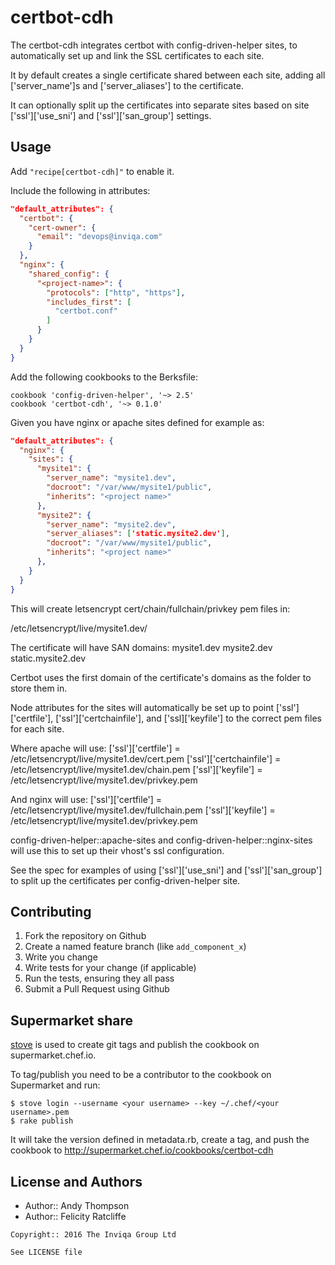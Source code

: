 # certbot-cdh

The certbot-cdh integrates certbot with config-driven-helper sites, to automatically
set up and link the SSL certificates to each site.

It by default creates a single certificate shared between each site, adding all
['server_name']s and ['server_aliases'] to the certificate.

It can optionally split up the certificates into separate sites based on site
['ssl']['use_sni'] and ['ssl']['san_group'] settings.

Usage
-----

Add `"recipe[certbot-cdh]"` to enable it.

Include the following in attributes:

```json
"default_attributes": {
  "certbot": {
    "cert-owner": {
      "email": "devops@inviqa.com"
    }
  },
  "nginx": {
    "shared_config": {
      "<project-name>": {
        "protocols": ["http", "https"],
        "includes_first": [
          "certbot.conf"
        ]
      }
    }
  }
}
```

Add the following cookbooks to the Berksfile:

```text
cookbook 'config-driven-helper', '~> 2.5'
cookbook 'certbot-cdh', '~> 0.1.0'
```

Given you have nginx or apache sites defined for example as:


```json
"default_attributes": {
  "nginx": {
    "sites": {
      "mysite1": {
        "server_name": "mysite1.dev",
        "docroot": "/var/www/mysite1/public",
        "inherits": "<project name>"
      },
      "mysite2": {
        "server_name": "mysite2.dev",
        "server_aliases": ['static.mysite2.dev'],
        "docroot": "/var/www/mysite1/public",
        "inherits": "<project name>"
      },
    }
  }
}
```

This will create letsencrypt cert/chain/fullchain/privkey pem files in:

/etc/letsencrypt/live/mysite1.dev/

The certificate will have SAN domains:
mysite1.dev
mysite2.dev
static.mysite2.dev

Certbot uses the first domain of the certificate's domains as the folder to store
them in.

Node attributes for the sites will automatically be set up to point ['ssl']['certfile'],
['ssl']['certchainfile'], and ['ssl]['keyfile'] to the correct pem files for
each site.

Where apache will use:
['ssl']['certfile'] = /etc/letsencrypt/live/mysite1.dev/cert.pem
['ssl']['certchainfile'] = /etc/letsencrypt/live/mysite1.dev/chain.pem
['ssl']['keyfile'] = /etc/letsencrypt/live/mysite1.dev/privkey.pem

And nginx will use:
['ssl']['certfile'] = /etc/letsencrypt/live/mysite1.dev/fullchain.pem
['ssl']['keyfile'] = /etc/letsencrypt/live/mysite1.dev/privkey.pem

config-driven-helper::apache-sites and config-driven-helper::nginx-sites will
use this to set up their vhost's ssl configuration.

See the spec for examples of using ['ssl']['use_sni'] and ['ssl']['san_group']
to split up the certificates per config-driven-helper site.

Contributing
------------

1. Fork the repository on Github
2. Create a named feature branch (like `add_component_x`)
3. Write you change
4. Write tests for your change (if applicable)
5. Run the tests, ensuring they all pass
6. Submit a Pull Request using Github

Supermarket share
-----------------

[stove](http://sethvargo.github.io/stove/) is used to create git tags and
publish the cookbook on supermarket.chef.io.

To tag/publish you need to be a contributor to the cookbook on Supermarket and
run:

```
$ stove login --username <your username> --key ~/.chef/<your username>.pem
$ rake publish
```

It will take the version defined in metadata.rb, create a tag, and push the
cookbook to http://supermarket.chef.io/cookbooks/certbot-cdh

License and Authors
-------------------
- Author:: Andy Thompson
- Author:: Felicity Ratcliffe

```text
Copyright:: 2016 The Inviqa Group Ltd

See LICENSE file
```
